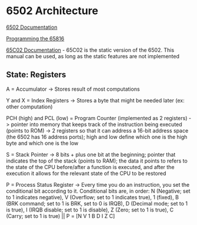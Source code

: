 # 6502 Architecture

[6502 Documentation](http://archive.6502.org/books/mcs6500_family_hardware_manual.pdf)

[Programming the 65816](http://archive.6502.org/datasheets/wdc_65816_programming_manual.pdf)

[65C02 Documentation](https://www.westerndesigncenter.com/wdc/documentation/w65c02s.pdf) - 65C02 is the static version of the 6502. This manual can be used, as long as the static features are not implemented

## State: Registers

A = Accumulator -> Stores result of most computations

Y and X = Index Registers -> Stores a byte that might be needed later (ex: other computation)

PCH (high) and PCL (low) = Program Counter (implemented as 2 registers) -> pointer into memory that keeps track of the instruction being executed (points to ROM) -> 2 registers so that it can address a 16-bit address space (the 6502 has 16 address ports); high and low define which one is the high byte and which one is the low

S = Stack Pointer -> 8 bits + plus one bit at the beginning; pointer that indicates the top of the stack (points to RAM); the data it points to refers to the state of the CPU before/after a function is executed, and after the execution it allows for the relevant state of the CPU to be restored

P = Process Status Register -> Every time you do an instruction, you set the conditional bit according to it. Conditional bits are, in order: N (Negative; set to 1 indicates negative), V (Overflow; set to 1 indicates true), 1 (fixed), B (BRK command; set to 1 is BRK, set to 0 is IRQB), D (Decimal mode; set to 1 is true), I (IRQB disable; set to 1 is disable), Z (Zero; set to 1 is true), C (Carry; set to 1 is true) || P = [N V 1 B D I Z C]
